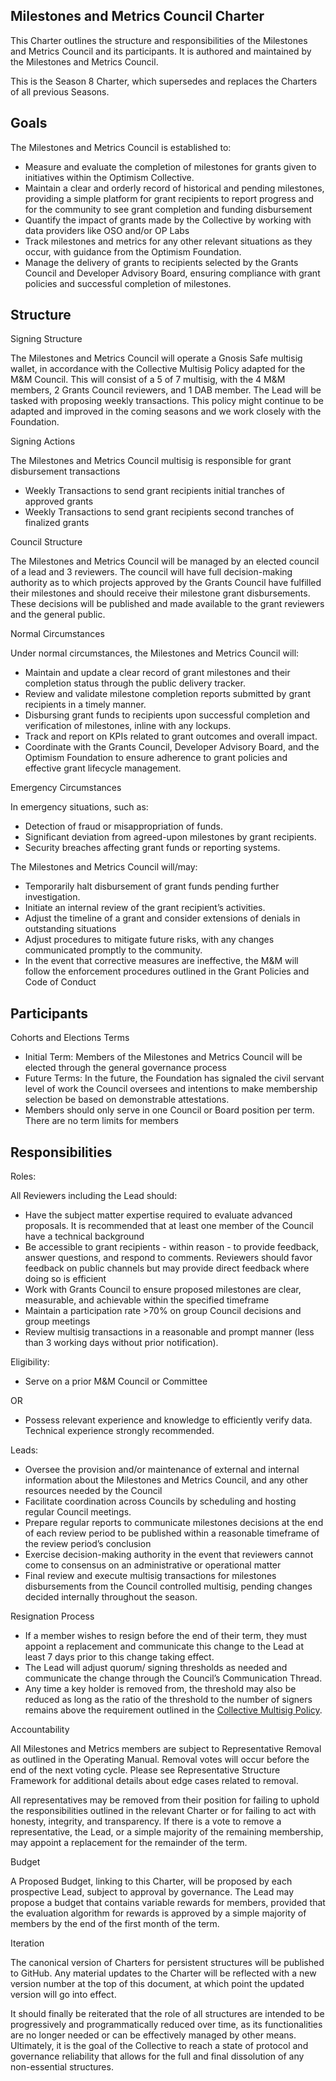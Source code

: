 ## Milestones and Metrics Council Charter

This Charter outlines the structure and responsibilities of the Milestones and Metrics Council and its participants. It is authored and maintained by the Milestones and Metrics Council.

This is the Season 8 Charter, which supersedes and replaces the Charters of all previous Seasons.

## Goals

The Milestones and Metrics Council is established to:

* Measure and evaluate the completion of milestones for grants given to initiatives within the Optimism Collective.
* Maintain a clear and orderly record of historical and pending milestones, providing a simple platform for grant recipients to report progress and for the community to see grant completion and funding disbursement
* Quantify the impact of grants made by the Collective by working with data providers like OSO and/or OP Labs
* Track milestones and metrics for any other relevant situations as they occur, with guidance from the Optimism Foundation.
* Manage the delivery of grants to recipients selected by the Grants Council and Developer Advisory Board, ensuring compliance with grant policies and successful completion of milestones.

## Structure

Signing Structure

The Milestones and Metrics Council will operate a Gnosis Safe multisig wallet, in accordance with the Collective Multisig Policy adapted for the M&M Council. This will consist of a 5 of 7 multisig, with the 4 M&M members, 2 Grants Council reviewers, and 1 DAB member. The Lead will be tasked with proposing weekly transactions. This policy might continue to be adapted and improved in the coming seasons and we work closely with the Foundation.

Signing Actions

The Milestones and Metrics Council multisig is responsible for grant disbursement transactions

* Weekly Transactions to send grant recipients initial tranches of approved grants
* Weekly Transactions to send grant recipients second tranches of finalized grants

Council Structure

The Milestones and Metrics Council will be managed by an elected council of a lead and 3 reviewers. The council will have full decision-making authority as to which projects approved by the Grants Council have fulfilled their milestones and should receive their milestone grant disbursements. These decisions will be published and made available to the grant reviewers and the general public.

Normal Circumstances

Under normal circumstances, the Milestones and Metrics Council will:

* Maintain and update a clear record of grant milestones and their completion status through the public delivery tracker.
* Review and validate milestone completion reports submitted by grant recipients in a timely manner.
* Disbursing grant funds to recipients upon successful completion and verification of milestones, inline with any lockups.
* Track and report on KPIs related to grant outcomes and overall impact.
* Coordinate with the Grants Council, Developer Advisory Board, and the Optimism Foundation to ensure adherence to grant policies and effective grant lifecycle management.

Emergency Circumstances

In emergency situations, such as:

* Detection of fraud or misappropriation of funds.
* Significant deviation from agreed-upon milestones by grant recipients.
* Security breaches affecting grant funds or reporting systems.

The Milestones and Metrics Council will/may:

* Temporarily halt disbursement of grant funds pending further investigation.
* Initiate an internal review of the grant recipient’s activities.
* Adjust the timeline of a grant and consider extensions of denials in outstanding situations
* Adjust procedures to mitigate future risks, with any changes communicated promptly to the community.
* In the event that corrective measures are ineffective, the M&M will follow the enforcement procedures outlined in the Grant Policies and Code of Conduct

## Participants

Cohorts and Elections Terms

* Initial Term: Members of the Milestones and Metrics Council will be elected through the general governance process
* Future Terms: In the future, the Foundation has signaled the civil servant level of work the Council oversees and intentions to make membership selection be based on demonstrable attestations.
* Members should only serve in one Council or Board position per term. There are no term limits for members

## Responsibilities

Roles:

All Reviewers including the Lead should:

* Have the subject matter expertise required to evaluate advanced proposals. It is recommended that at least one member of the Council have a technical background
* Be accessible to grant recipients - within reason - to provide feedback, answer questions, and respond to comments. Reviewers should favor feedback on public channels but may provide direct feedback where doing so is efficient
* Work with Grants Council to ensure proposed milestones are clear, measurable, and achievable within the specified timeframe
* Maintain a participation rate >70% on group Council decisions and group meetings
* Review multisig transactions in a reasonable and prompt manner (less than 3 working days without prior notification).

Eligibility:

* Serve on a prior M&M Council or Committee

OR

* Possess relevant experience and knowledge to efficiently verify data. Technical experience strongly recommended.

Leads:

* Oversee the provision and/or maintenance of external and internal information about the Milestones and Metrics Council, and any other resources needed by the Council
* Facilitate coordination across Councils by scheduling and hosting regular Council meetings.
* Prepare regular reports to communicate milestones decisions at the end of each review period to be published within a reasonable timeframe of the review period’s conclusion
* Exercise decision-making authority in the event that reviewers cannot come to consensus on an administrative or operational matter
* Final review and execute multisig transactions for milestones disbursements from the Council controlled multisig, pending changes decided internally throughout the season.

Resignation Process

* If a member wishes to resign before the end of their term, they must appoint a replacement and communicate this change to the Lead at least 7 days prior to this change taking effect.
* The Lead will adjust quorum/ signing thresholds as needed and communicate the change through the Council’s Communication Thread.
* Any time a key holder is removed from, the threshold may also be reduced as long as the ratio of the threshold to the number of signers remains above the requirement outlined in the [Collective Multisig Policy](https://gov.optimism.io/t/optimism-collective-multisig-security-policy-v1/).

Accountability

All Milestones and Metrics members are subject to Representative Removal as outlined in the Operating Manual. Removal votes will occur before the end of the next voting cycle. Please see Representative Structure Framework for additional details about edge cases related to removal.

All representatives may be removed from their position for failing to uphold the responsibilities outlined in the relevant Charter or for failing to act with honesty, integrity, and transparency. If there is a vote to remove a representative, the Lead, or a simple majority of the remaining membership, may appoint a replacement for the remainder of the term.

Budget

A Proposed Budget, linking to this Charter, will be proposed by each prospective Lead, subject to approval by governance. The Lead may propose a budget that contains variable rewards for members, provided that the evaluation algorithm for rewards is approved by a simple majority of members by the end of the first month of the term.

Iteration

The canonical version of Charters for persistent structures will be published to GitHub. Any material updates to the Charter will be reflected with a new version number at the top of this document, at which point the updated version will go into effect.

It should finally be reiterated that the role of all structures are intended to be progressively and programmatically reduced over time, as its functionalities are no longer needed or can be effectively managed by other means. Ultimately, it is the goal of the Collective to reach a state of protocol and governance reliability that allows for the full and final dissolution of any non-essential structures.
